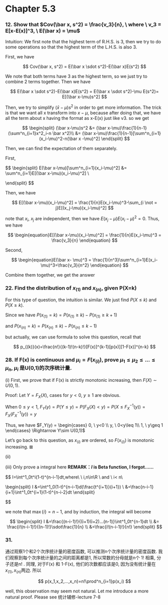 # Chapter 5.3

### 12. Show that  $Cov(\bar x, s^2) = \frac{v_3}{n}, \ where \ v_3 = E[x-E(x)]^3, \ E(\bar x) = \mu$

Intuition: We first note that the highest term of R.H.S. is 3, then we try to do some operations so that the highest term of the L.H.S. is also 3. 

First, we have

$$
Cov(\bar x, s^2) = E(\bar x \sdot s^2)-E(\bar x)E(s^2)
$$

We note that both terms have 3 as the highest term, so we just try to combine 2 terms together. Then we have

$$
E(\bar x \sdot s^2)-E(\bar x)E(s^2) = E(\bar x \sdot s^2)-\mu E(s^2)= E[(\bar x-\mu)s^2]
$$

Then, we try to simplify $(\bar x-\mu)s^2$  in order to get more information. The trick is that we want all x transform into $x - \mu$, because after doing that, we have all the term about x having the format as x-E(x) just like v3. so we get

$$
\begin{split}
(\bar x-\mu)s^2 &= (\bar x-\mu)\frac{1}{n-1}(\sum^n_{i=1}x^2_i-n \bar x^2)\\
&= (\bar x-\mu)\frac{1}{n-1}[\sum^n_{i=1}(x_i-\mu)^2-n(\bar x -\mu)^2]
\end{split}
$$

Then, we can find the expectation of them separately. 

First,

$$
\begin{split}
E(\bar x-\mu)[\sum^n_{i=1}(x_i-\mu)^2]
&= \sum^n_{i=1}E[(\bar x-\mu)(x_i-\mu)^2] \\

\end{split}
$$

Then, we have 

$$
E[(\bar x-\mu)(x_i-\mu)^2] =
\frac{1}{n}E(x_i-\mu)^3-\sum_{i \not = j}E[(x_j-\mu)(x_i-\mu)^2]
$$

note that $x_i, \ x_j$  are independent, then we have $E(x_j-\mu)E(x_i-\mu)^2 = 0$. Thus, we have

$$
\begin{equation}E[(\bar x-\mu)(x_i-\mu)^2] =
\frac{1}{n}E(x_i-\mu)^3 = \frac{v_3}{n}
\end{equation}
$$

Second,

$$
\begin{equation}E(\bar x- \mu)^3 = \frac{1}{n^3}\sum^n_{i=1}E(x_i-\mu)^3=\frac{v_3}{n^2}
\end{equation}
$$

Combine them together, we get the answer

### 22. Find the distribution  of  $x_{(1)}$ and  $x_{(n)}$, given P(X=k)

For this type of question, the intuition is similar. We just find $P(X \leq k)$ and $P(X \geq k)$.

Since we have $P(x_{(1)}=k) = P(x_{(1)}\geq k) - P(x_{(1)}\geq k+1)$ 

and $P(x_{(n)}=k) = P(x_{(n)} \leq k)-P(x_{(n)} \leq k-1)$

but actually, we can use formula to solve this question, recall that

$$
p_{(k)}(x)=\frac{n!}{(k-1)!(n-k)!}[F(x)]^{k-1}[p(x)][1-F(x)]^{n-k}
$$

### 28. If F(x) is continuous and $\mu_i = F(x_{(i)})$, prove $\mu_1 \leq \mu_2 \leq ... \leq \mu_n$,  $\mu_i$ 是U(0,1)的次序统计量.

(i) First, we prove that if F(x) is strictly monotonic increasing, then $F(X) \sim U(0,1)$.

Proof: Let $Y=F_X(X)$, cases for $y< 0$, $y\geq 1$  are obvious. 

When $0\leq y<1$, $F_Y(y) = P(Y\leq y)=P(F_X(X)<y)=P(X\leq F_X^{-1}(y))=F_X(F_X^{-1}(y))=y$

Thus, we have $F_Y(y) = \begin{cases}
0, \ y<0 \\ y, \ 0<y\leq 1\\
1, \ y\geq 1
\end{cases} \Rightarrow Y\sim U(0,1)$

Let’s go back to this question, as $x_{(i)}$ are ordered, so $F(x_{(i)})$ is monotonic increasing.             $\boxtimes$

(ii)

(iii) Only prove a integral here                                                         **REMARK：$I$  is Beta function, I forgot……**

$$
I=\int^1_0t^i(1-t)^{n-i-1}dt,where\  \ i,n\in\R \ and \ i< n\\ 

\begin{split}
 I
&=\int^1_0(1-t)^{n-i-1}d(\frac{t^{i+1}}{i+1}) \\
&=\frac{n-i-1}{i+1}\int^1_0t^{i+1}(1-t)^{n-i-2}dt
\end{split}

$$

we note that $\max\{i\}=n-1$, and by induction, the integral will become 

$$
\begin{split}
I
&=\frac{(n-i-1)!}{(i+1)(i+2)...(n-1)}\int^1_0t^{n-1}dt \\
&= \frac{i!(n-i-1)!}{(n-1)!}\sdot\frac{1}{n} \\
&=\frac{i!(n-i-1)!}{n!}  
\end{split}  
$$

### 31.

通过观察1个和2个次序统计量的密度函数, 可以推测n个次序统计量的密度函数. 我们观察到每个次序统计量的之间的距离都是1, 所以常数的分母就是n个 1! 相乘, 分子还是n! . 同理, 对于F(x) 和 1-F(x), 他们的次数都应该是0, 因为没有统计量在$x_{(1)},x_{(n)}$两边. 所以

$$
p(x_1,x_2,...,x_n)=n!\prod^n_{i=1}p(x_i)
$$

well, this observation may seem not natural. Let me introduce a more natural proof. Please see 统计辅修-lecture 7-8
